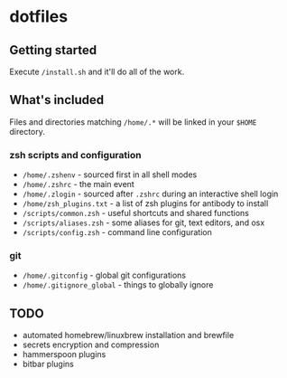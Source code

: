 # dotfiles

## Getting started
Execute `/install.sh` and it'll do all of the work.

## What's included
Files and directories matching `/home/.*` will be linked in your `$HOME` directory.

### zsh scripts and configuration
- `/home/.zshenv` - sourced first in all shell modes
- `/home/.zshrc` - the main event
- `/home/.zlogin` - sourced after `.zshrc` during an interactive shell login
- `/home/zsh_plugins.txt` - a list of zsh plugins for antibody to install
- `/scripts/common.zsh` - useful shortcuts and shared functions
- `/scripts/aliases.zsh` - some aliases for git, text editors, and osx
- `/scripts/config.zsh` - command line configuration
### git
- `/home/.gitconfig` - global git configurations
- `/home/.gitignore_global` - things to globally ignore

## TODO
- automated homebrew/linuxbrew installation and brewfile
- secrets encryption and compression
- hammerspoon plugins
- bitbar plugins

